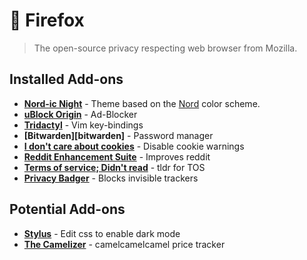 # 🦊 Firefox

> The open-source privacy respecting web browser from Mozilla.

## Installed Add-ons

- **[Nord-ic Night][nord-ic]** - Theme based on the [Nord][nord] color scheme.
- **[uBlock Origin][ublock]** - Ad-Blocker
- **[Tridactyl][tridactyl]** - Vim key-bindings
- **[Bitwarden][bitwarden]** - Password manager
- **[I don't care about cookies][cookies]** - Disable cookie warnings
- **[Reddit Enhancement Suite][res]** - Improves reddit
- **[Terms of service; Didn't read][tosdr]** - tldr for TOS
- **[Privacy Badger][badger]** - Blocks invisible trackers

## Potential Add-ons

- **[Stylus][stylus]** - Edit css to enable dark mode
- **[The Camelizer][camel]** - camelcamelcamel price tracker

[nord]: https://www.nordtheme.com/
[nord-ic]: https://addons.mozilla.org/en-US/firefox/addon/nord-ic-night/
[ublock]: https://addons.mozilla.org/en-US/firefox/addon/ublock-origin/
[tridactyl]: ../tridactyl/README.md
[cookies]: https://addons.mozilla.org/en-US/firefox/addon/i-dont-care-about-cookies/
[res]: https://addons.mozilla.org/en-US/firefox/addon/reddit-enhancement-suite/
[badger]: https://addons.mozilla.org/en-US/firefox/addon/privacy-badger17/?utm_content=addons-manager-reviews-link&utm_medium=firefox-browser&utm_source=firefox-browser
[tosdr]: https://addons.mozilla.org/en-US/firefox/addon/terms-of-service-didnt-read/
[stylus]: https://addons.mozilla.org/en-US/firefox/addon/styl-us/
[camel]: https://addons.mozilla.org/en-US/firefox/addon/the-camelizer-price-history-ch/
